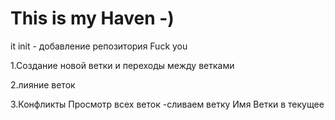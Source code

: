 # This is my Haven -)

it init - добавление репозитория
Fuck you

1.Создание новой ветки и переходы между ветками

2.лияние веток

3.Конфликты
Просмотр всех веток -сливаем ветку Имя Ветки в текущее 